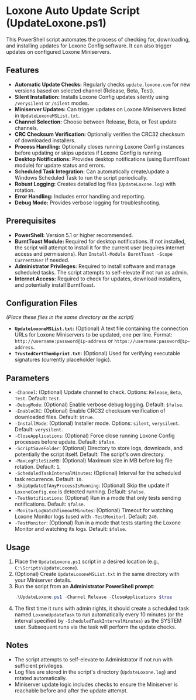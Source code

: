 # Loxone Auto Update Script (UpdateLoxone.ps1)

This PowerShell script automates the process of checking for, downloading, and installing updates for Loxone Config software. It can also trigger updates on configured Loxone Miniservers.

## Features

*   **Automatic Update Checks:** Regularly checks `update.loxone.com` for new versions based on selected channel (Release, Beta, Test).
*   **Silent Installation:** Installs Loxone Config updates silently using `/verysilent` or `/silent` modes.
*   **Miniserver Updates:** Can trigger updates on Loxone Miniservers listed in `UpdateLoxoneMSList.txt`.
*   **Channel Selection:** Choose between Release, Beta, or Test update channels.
*   **CRC Checksum Verification:** Optionally verifies the CRC32 checksum of downloaded installers.
*   **Process Handling:** Optionally closes running Loxone Config instances before updating or skips updates if Loxone Config is running.
*   **Desktop Notifications:** Provides desktop notifications (using BurntToast module) for update status and errors.
*   **Scheduled Task Integration:** Can automatically create/update a Windows Scheduled Task to run the script periodically.
*   **Robust Logging:** Creates detailed log files (`UpdateLoxone.log`) with rotation.
*   **Error Handling:** Includes error handling and reporting.
*   **Debug Mode:** Provides verbose logging for troubleshooting.

## Prerequisites

*   **PowerShell:** Version 5.1 or higher recommended.
*   **BurntToast Module:** Required for desktop notifications. If not installed, the script will attempt to install it for the current user (requires internet access and permissions). Run `Install-Module BurntToast -Scope CurrentUser` if needed.
*   **Administrator Privileges:** Required to install software and manage scheduled tasks. The script attempts to self-elevate if not run as admin.
*   **Internet Access:** Required to check for updates, download installers, and potentially install BurntToast.

## Configuration Files

*(Place these files in the same directory as the script)*

*   **`UpdateLoxoneMSList.txt`:** (Optional) A text file containing the connection URLs for Loxone Miniservers to be updated, one per line. Format: `http://username:password@ip-address` or `https://username:password@ip-address`.
*   **`TrustedCertThumbprint.txt`:** (Optional) Used for verifying executable signatures (currently placeholder logic).

## Parameters

*   `-Channel`: (Optional) Update channel to check. Options: `Release`, `Beta`, `Test`. Default: `Test`.
*   `-DebugMode`: (Optional) Enable verbose debug logging. Default: `$false`.
*   `-EnableCRC`: (Optional) Enable CRC32 checksum verification of downloaded files. Default: `$true`.
*   `-InstallMode`: (Optional) Installer mode. Options: `silent`, `verysilent`. Default: `verysilent`.
*   `-CloseApplications`: (Optional) Force close running Loxone Config processes before update. Default: `$false`.
*   `-ScriptSaveFolder`: (Optional) Directory to store logs, downloads, and potentially the script itself. Default: The script's own directory.
*   `-MaxLogFileSizeMB`: (Optional) Maximum size in MB before log file rotation. Default: `1`.
*   `-ScheduledTaskIntervalMinutes`: (Optional) Interval for the scheduled task recurrence. Default: `10`.
*   `-SkipUpdateIfAnyProcessIsRunning`: (Optional) Skip the update if `LoxoneConfig.exe` is detected running. Default: `$false`.
*   `-TestNotifications`: (Optional) Run in a mode that only tests sending notifications. Default: `$false`.
*   `-MonitorLogWatchTimeoutMinutes`: (Optional) Timeout for watching Loxone Monitor logs (used with `-TestMonitor`). Default: `240`.
*   `-TestMonitor`: (Optional) Run in a mode that tests starting the Loxone Monitor and watching its logs. Default: `$false`.

## Usage

1.  Place the `UpdateLoxone.ps1` script in a desired location (e.g., `C:\Scripts\UpdateLoxone`).
2.  (Optional) Create `UpdateLoxoneMSList.txt` in the same directory with your Miniserver details.
3.  Run the script from an **Administrator PowerShell prompt**:
    ```powershell
    .\UpdateLoxone.ps1 -Channel Release -CloseApplications $true
    ```
4.  The first time it runs with admin rights, it should create a scheduled task named `LoxoneUpdateTask` to run automatically every 10 minutes (or the interval specified by `-ScheduledTaskIntervalMinutes`) as the SYSTEM user. Subsequent runs via the task will perform the update checks.

## Notes

*   The script attempts to self-elevate to Administrator if not run with sufficient privileges.
*   Log files are stored in the script's directory (`UpdateLoxone.log`) and rotated automatically.
*   Miniserver update logic includes checks to ensure the Miniserver is reachable before and after the update attempt.